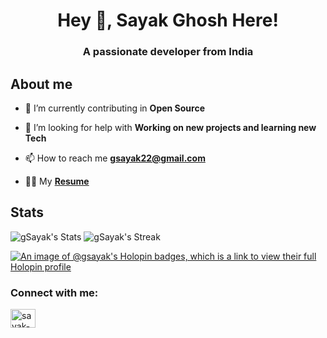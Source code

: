 <h1 align="center">Hey 👋, Sayak Ghosh Here!</h1>
<h3 align="center">A passionate developer from India</h3>

<h2>About me</h2>

- 🌱 I’m currently contributing in **Open Source**

- 🤝 I’m looking for help with **Working on new projects and learning new Tech**

- 📫 How to reach me **gsayak22@gmail.com**

- 👨‍🎓 My **<a href="https://drive.google.com/file/d/1T5TdJhrTjIoyHOM44cI8M3A4dY0OB3iY/view?usp=drive_link">Resume</a>**
<h2> Stats </h2>

![gSayak's Stats](https://github-readme-stats.vercel.app/api?username=gSayak&theme=vue-dark&show_icons=true&hide_border=true&count_private=true) ![gSayak's Streak](https://github-readme-streak-stats.herokuapp.com/?user=gSayak&theme=vue-dark&hide_border=true)


[![An image of @gsayak's Holopin badges, which is a link to view their full Holopin profile](https://holopin.me/gsayak)](https://holopin.io/@gsayak)

<h3 align="left">Connect with me:</h3>
<p align="left">
<a href="https://linkedin.com/in/sayak-ghosh-3b93b6219" target="blank"><img align="center" src="https://raw.githubusercontent.com/rahuldkjain/github-profile-readme-generator/master/src/images/icons/Social/linked-in-alt.svg" alt="sayak-ghosh-3b93b6219" height="30" width="40" /></a>
</p>





